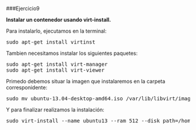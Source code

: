 ###Ejercicio9

**Instalar un contenedor usando virt-install.**

Para instalarlo, ejecutamos en la terminal:

<pre>sudo apt-get install virtinst</pre>

Tambien necesitamos instalar los siguientes paquetes:

<pre>sudo apt-get install virt-manager
sudo apt-get install virt-viewer</pre>

Primedo debemos situar la imagen que instalaremos en la carpeta corresponidente:

<pre>sudo mv ubuntu-13.04-desktop-amd64.iso /var/lib/libvirt/images/ubuntu-13.iso</pre>

Y para finalizar realizamos la instalación:

<pre>sudo virt-install --name ubuntu13 --ram 512 --disk path=/home/ubuntu13,size=5 --cdrom='/var/lib/libvirt/images/ubuntu-13.iso' --graphics vnc</pre>